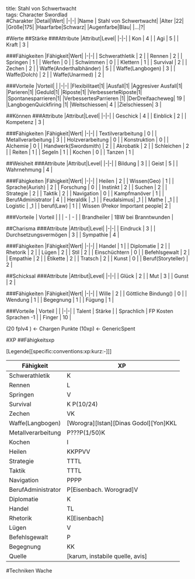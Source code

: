 title: Stahl von Schwertwacht  
tags: Character Swordlad  
#Charakter
|Detail|Wert|
|-|-|
|Name | Stahl von Schwertwacht|
|Alter |22|
|Größe|175|
|Haarfarbe|Schwarz|
|Augenfarbe|Blau|
|...|?|

#Werte
##Stärke
###Attribute
|Attribut|Level|
|-|-|
| Kon | 4 |
| Agi | 5 |
| Kraft | 3 |

###Fähigkeiten
|Fähigkeit|Wert|
|-|-|
| Schwerathletik | 2 |
| Rennen | 2 |
| Springen | 1 |
| Werfen | 0 |
| Schwimmen | 0 |
| Klettern | 1 |
| Survival | 2 |
| Zechen | 2 |
| Waffe(Anderthalbhänder) | 5 |
| Waffe(Langbogen) | 3 |
| Waffe(Dolch) | 2 |
| Waffe(Unarmed) | 2 |

###Vorteile
|Vorteil| |
|-|-|
|Flexibilitaet|1|
|Ausfall|1|
|Aggresiver Ausfall|1| 
|Parieren|1|
|Geduld|1|
|Riposte|1|
|VerbesserteRiposte|1|
|Spontanesparrieren|1|
|VerbessertesParrieren |1|
|DerDreifaacheweg| 19 |
|LangbogenQuickfiring |1|
|Weitschiessen| 4 |
|Zielschiessen| 3 |

##Können
###Attribute 
|Attribut|Level|
|-|-|
| Geschick | 4 |
| Einblick | 2 |
| Kompetenz | 3 |

###Fähigkeiten
|Fähigkeit|Wert|
|-|-|
| Textilverarbeitung | 0 |
| Metallverarbeitung | 3 |
| Holzverarbeitung | 0 |
| Konstruktion | 0 |
| Alchemie | 0 |
| Handwerk(Swordsmith) | 2 |
| Akrobatik | 2 |
| Schleichen | 2 |
| Reiten | 1 |
| Segeln | 1 |
| Kochen | 0 |
| Tanzen | 1 |

##Weisheit
###Attribute
|Attribut|Level|
|-|-|
| Bildung | 3 |
| Geist | 5 |
| Wahrnehmung | 4 |

###Fähigkeiten
|Fähigkeit|Wert|
|-|-|
| Heilen | 2 |
| Wissen(Geo) | 1 |
| Sprache(Aurish) | 2 |
| Forschung | 0 |
| Instinkt | 2 |
| Suchen | 2 |
| Strategie | 2 |
| Taktik | 2 |
| Navigation | 0 |
| Kampfmanöver | 1 |
| BerufAdministrator | 4 |
| Heraldik | _1 |
| Feudalsimus| _1 |
| Mathe | _1 |
| Logistic | _1 |
| beruf(Law) | 1 |
| Wissen (Prekor Important people| 2 |

###Vorteile
| Vorteil | |
| - | - |
| Brandheiler | 1BW bei Branntwunden | 

##Charisma
###Attribute
|Attribut|Level|
|-|-|
| Eindruck | 3 |
| Durchsetzungsvermögen | 3 |
| Sympathie | 4 |

###Fähigkeiten
|Fähigkeit|Wert|
|-|-|
| Handel | 1 |
| Diplomatie | 2 |
| Rhetorik | 2 |
| Lügen | 2 |
| Stil | 2 |
| Einschüchtern | 0 |
| Befehlsgewalt | 2 |
| Empathie | 2 |
| Etikette | 2 |
| Tratsch | 2 |
| Kunst | 0 |
| Beruf(Storyteller) | 2 |

##Schicksal
###Attribute
|Attribut|Level|
|-|-|
| Glück | 2 |
| Mut | 3 |
| Gunst | 2 |

###Fähigkeiten
|Fähigkeit|Wert|
|-|-|
| Wille | 2 |
| Göttliche Bindung() | 0 |
| Wendung | 1 |
| Begegnung | 1 |
| Fügung | 1 |

###Vorteile
| Vorteil | |
|-|-|
| Talent | Stärke |
| Sprachlich | FP Kosten Sprachen -1 |
| Finger | 10 |

(20 fplv4 ) <- Chargen Punkte
(10xp) <- GenericSpent

#XP
##Fähigkeitsxp

[Legende[[specific:conventions:xp:kurz:-]]]

|Fähigkeit|XP|
|-|-|
|Schwerathletik|K|
|Rennen|L|
|Springen|V|
|Survival|K P(10/24)|
|Zechen|VK|
|Waffe(Langbogen)|[Worogra][Istan][Dinas Godol][Yon]KKL|
|Metallverarbeitung|P???P(1/50)K|
|Kochen|I|
|Heilen|KKPPVV|
|Strategie|TTTL|
|Taktik|TTTL|
|Navigation|PPPP|
|BerufAdministrator|P[Eisenbach. Worograd]V|
|Diplomatie|K|
|Handel|TL|
|Rhetorik|K[Eisenbach]
|Lügen|V|
|Befehlsgewalt|P|
|Begegnung|KK|
|Quelle|[karum, instabile quelle, avis]|


#Techniken
	Wache
